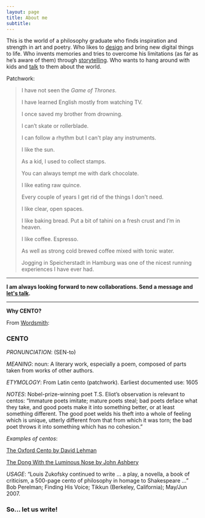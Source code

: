 ```yaml
---
layout: page
title: About me
subtitle: 
---
```


This is the world of a philosophy graduate who finds inspiration and strength in art and poetry. 
Who likes to [design](https://dev.cento.red/) and bring new digital things to life. 
Who invents memories and tries to overcome his limitations (as far as he’s aware of them) through [storytelling](https://words.cento.red/). 
Who wants to hang around with kids and [talk](https://philo.cento.red/) to them about the world. 


Patchwork:

> I have not seen the *Game of Thrones*.
>
> I have learned English mostly from watching TV.
>
> I once saved my brother from drowning. 
>
> I can’t skate or rollerblade. 
>
> I can follow a rhythm but I can't play any instruments. 
>
> I like the sun. 
>
> As a kid, I used to collect stamps.
>
> You can always tempt me with dark chocolate.
>
> I like eating raw quince. 
>
> Every couple of years I get rid of the things I don't need.
>
> I like clear, open spaces. 
>
> I like baking bread. Put a bit of tahini on a fresh crust and I’m in heaven.
>
> I like coffee. Espresso. 
>
> As well as strong cold brewed coffee mixed with tonic water. 
>
> Jogging in Speicherstadt in Hamburg was one of the nicest running experiences I have ever had. 
>


---

**I am always looking forward to new collaborations. 
Send a message and <a href="mailto:gabriel.furmuzachi@gmail.com"><span>let's talk</span></a>.** 

---

**Why CENTO?**

From [Wordsmith](https://wordsmith.org/words/cento.html):

### CENTO 

*PRONUNCIATION*: (SEN-to)

*MEANING*: noun: A literary work, especially a poem, composed of parts taken from works of other authors.

*ETYMOLOGY*: From Latin cento (patchwork). Earliest documented use: 1605

*NOTES*: Nobel-prize-winning poet T.S. Eliot’s observation is relevant to centos: “Immature poets imitate; mature poets steal; bad poets deface what they take, and good poets make it into something better, or at least something different. The good poet welds his theft into a whole of feeling which is unique, utterly different from that from which it was torn; the bad poet throws it into something which has no cohesion.”

*Examples of centos*:

[The Oxford Cento by David Lehman](https://www.nytimes.com/2006/04/02/books/arts/poem-these-fragments-i-have-shored.html)  

[The Dong With the Luminous Nose by John Ashbery](https://nonsenselit.com/2015/12/04/john-ashbery-the-dong-with-the-luminous-nose-1998/)

*USAGE*: “Louis Zukofsky continued to write … a play, a novella, a book of criticism, a 500-page cento of philosophy in homage to Shakespeare …” Bob Perelman; Finding His Voice; Tikkun (Berkeley, California); May/Jun 2007.

### So... let us write!
